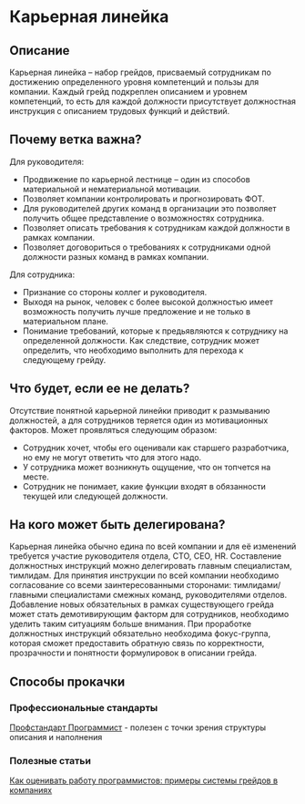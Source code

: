 # Карьерная линейка
## Описание
Карьерная линейка – набор грейдов, присваемый сотрудникам по достижению определенного уровня компетенций и пользы для компании. Каждый грейд подкреплен описанием и уровнем компетенций, то есть для каждой должности присутствует должностная инструкция с описанием трудовых функций и действий.

## Почему ветка важна?
Для руководителя:
- Продвижение по карьерной лестнице – один из способов материальной и нематериальной мотивации.
- Позволяет компании контролировать и прогнозировать ФОТ.
- Для руководителей других команд в организации это позволяет получить общее представление о возможностях сотрудника.
- Позволяет описать требования к сотрудникам каждой должности в рамках компании.
- Позволяет договориться о требованиях к сотрудниками одной должности разных команд в рамках компании.

Для сотрудника:
- Признание со стороны коллег и руководителя.
- Выходя на рынок, человек с более высокой должностью имеет возможность получить лучше предложение и не только в материальном плане.
- Понимание требований, которые к предьявляются к сотруднику на определенной должности. Как следствие, сотрудник может определить, что необходимо выполнить для перехода к следующему грейду.

## Что будет, если ее не делать?
Отсутствие понятной карьерной линейки приводит к размыванию должностей, а для сотрудников теряется один из мотивационных факторов. Может проявляться следующим образом:
- Сотрудник хочет, чтобы его оценивали как старшего разработчика, но ему не могут ответить что для этого надо.
- У сотрудника может возникнуть ощущение, что он топчется на месте.
- Сотрудник не понимает, какие функции входят в обязанности текущей или следующей должности. 

## На кого может быть делегирована?
Карьерная линейка обычно едина по всей компании и для её изменений требуется участие руководителя отдела, CTO, CEO, HR. 
Составление должностных инструкций можно делегировать главным специалистам, тимлидам. Для принятия инструкции по всей компании необходимо согласование со всеми заинтересованными сторонами: тимлидами/главными специалистами смежных команд, руководителями отделов. Добавление новых обязательных в рамках существующего грейда может стать демотивирующим факторм для сотрудников, необходимо уделить таким ситуациям больше внимания. При проработке должностных инструкций обязательно необходима фокус-группа, которая сможет предоставить обратную связь по корректности, прозрачности и понятности формулировок в описании грейда. 

## Способы прокачки
### Профессиональные стандарты
[Профстандарт Программист](https://rosmintrud.ru/docs/mintrud/orders/138) - полезен с точки зрения структуры описания и наполнения

### Полезные статьи
[Как оценивать работу программистов: примеры системы грейдов в компаниях](https://vc.ru/dev/76538-kak-ocenivat-rabotu-programmistov-primery-sistemy-greydov-v-kompaniyah)

